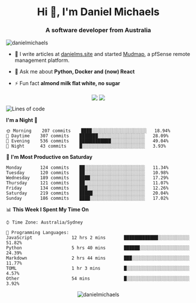 <h1 align="center">Hi 👋, I'm Daniel Michaels</h1>
<h3 align="center">A software developer from Australia</h3>
<p align="left"> <img src="https://komarev.com/ghpvc/?username=danielmichaels" alt="danielmichaels" /> </p>

- 📝 I write articles at [danielms.site](https://danielms.site) and started [Mudmap](https://mudmap.io?ref=danielmichaels), a pfSense remote management platform.

- 💬 Ask me about **Python, Docker and (now) React**

- ⚡ Fun fact **almond milk flat white, no sugar**

<p align="center">
<a href="https://twitter.com/dansult" target="_blank"><img align="center" src="https://img.shields.io/badge/twitter-%231DA1F2.svg?&style=for-the-badge&logo=twitter&logoColor=white"></a>
<a href="https://linkedin.com/in/daniel-michaels" target="_blank"><img align="center" src="https://img.shields.io/badge/linkedin-%230077B5.svg?&style=for-the-badge&logo=linkedin&logoColor=white"></a>
</p>

<!--START_SECTION:waka-->
![Lines of code](https://img.shields.io/badge/From%20Hello%20World%20I%27ve%20Written-451574%20lines%20of%20code-blue)

**I'm a Night 🦉** 

```text
🌞 Morning    207 commits    ████░░░░░░░░░░░░░░░░░░░░░   18.94% 
🌆 Daytime    307 commits    ███████░░░░░░░░░░░░░░░░░░   28.09% 
🌃 Evening    536 commits    ████████████░░░░░░░░░░░░░   49.04% 
🌙 Night      43 commits     █░░░░░░░░░░░░░░░░░░░░░░░░   3.93%

```
📅 **I'm Most Productive on Saturday** 

```text
Monday       124 commits    ██░░░░░░░░░░░░░░░░░░░░░░░   11.34% 
Tuesday      120 commits    ██░░░░░░░░░░░░░░░░░░░░░░░   10.98% 
Wednesday    189 commits    ████░░░░░░░░░░░░░░░░░░░░░   17.29% 
Thursday     121 commits    ██░░░░░░░░░░░░░░░░░░░░░░░   11.07% 
Friday       134 commits    ███░░░░░░░░░░░░░░░░░░░░░░   12.26% 
Saturday     219 commits    █████░░░░░░░░░░░░░░░░░░░░   20.04% 
Sunday       186 commits    ████░░░░░░░░░░░░░░░░░░░░░   17.02%

```


📊 **This Week I Spent My Time On** 

```text
⌚︎ Time Zone: Australia/Sydney

💬 Programming Languages: 
JavaScript               12 hrs 2 mins       █████████████░░░░░░░░░░░░   51.82% 
Python                   5 hrs 40 mins       ██████░░░░░░░░░░░░░░░░░░░   24.39% 
Markdown                 2 hrs 44 mins       ███░░░░░░░░░░░░░░░░░░░░░░   11.77% 
TOML                     1 hr 3 mins         █░░░░░░░░░░░░░░░░░░░░░░░░   4.57% 
Other                    54 mins             █░░░░░░░░░░░░░░░░░░░░░░░░   3.92%

```


<!--END_SECTION:waka-->

<p align="center"> <img src="https://github-readme-stats.vercel.app/api?username=danielmichaels&show_icons=true" alt="danielmichaels" /> </p>

